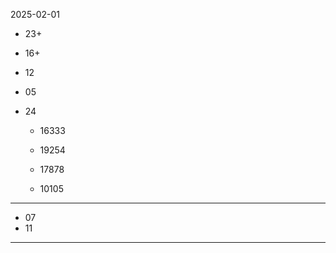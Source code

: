 2025-02-01  


- 23+  
- 16+  

- 12  
- 05  
- 24  
  - 16333  
  
  - 19254  
  - 17878  
  - 10105  
  
---  

- 07  
- 11  

---  
